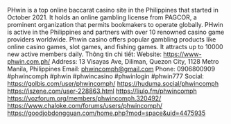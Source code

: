 PHwin is a top online baccarat casino site in the Philippines that started in October 2021. It holds an online gambling license from PAGCOR, a prominent organization that permits bookmakers to operate globally. PHwin is active in the Philippines and partners with over 10 renowned casino game providers worldwide.
Phwin casino offers popular gambling products like online casino games, slot games, and fishing games. It attracts up to 10000 new active members daily.
Thông tin chi tiết:
Website: https://www-phwin.com.ph/
Address: 13 Visayas Ave, Diliman, Quezon City, 1128 Metro Manila, Philippines
Email: phwincomph@gmail.com
Phone: 0906800909
#phwincomph #phwin #phwincasino #phwinlogin #phwin777
Social:
https://golbis.com/user/phwincomph/
https://huduma.social/phwincomph
https://iszene.com/user-228863.html
https://liulo.fm/phwincomph
https://vozforum.org/members/phwincomph.320492/
https://www.chaloke.com/forums/users/phwincomph/
https://goodjobdongguan.com/home.php?mod=space&uid=4475935

